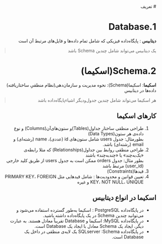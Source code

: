 <div style="direction:rtl;">
# تعریف 

# 1.Database

**دیتابیس** : پایگاه‌داده فیزیکی که شامل تمام داده‌ها و فایل‌های مرتبط آن است
> یک دیتابیس می‌تواند شامل چندین Schema باشد

# 2.Schema(اسکیما)

**اسکیما**: اسکیما(Schema): نحوه مدیریت و سازمان‌دهی(نظام منطقیِ ساختاریافته) داده‌ها در دیتابیس
> هر اسکیما می‌تواند شامل چندین جدول‌ودیگر اشیاءپایگاه‌داده باشد

## کارهای اسکیما

1. طراحی منطقی ساختار جداول(Tables)و ستون‌های‌آن(Columns) و نوع داده‌ی هر ستون(Data Types)\
   بطورمثال: جدول users شامل ستون‌های id (عددی)، name (رشته‌ای) و email (رشته‌ای) باشد.
2. طراحی منطقی روابط بین جداول(Relationships) که مثلا رابطه‌ی «یک‌به‌چند» یا «چندبه‌چند» باشند\
   بطور مثال: جدول orders ممکن است به جدول users از طریق کلید خارجی (user_id) مرتبط باشد
3. قیدها(Constraints)
4. تعیین قوانین و محدودیت‌ها : شامل قیدهایی مثل PRIMARY KEY، FOREIGN KEY، NOT NULL، UNIQUE و غیره

## اسکیما در انواع دیتابیس

* در پایگاه‌داده PostgreSQL : اسکیما به‌طور گسترده استفاده می‌شود و می‌توانید چندین Schema در یک پایگاه‌داده داشته باشید.
* در پایگاه‌داده MySQL: اسکیما و Database تقریباً معادل هستند. به عبارت دیگر، ایجاد یک Schema معادل با ایجاد یک Database است.
* در پایگاه‌داده SQLserver :Schema یک لایه‌ی منطقی در داخل یک Database است.

</div>